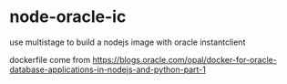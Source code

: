 # node-oracle-ic
use multistage to build a nodejs image with oracle instantclient

dockerfile come from https://blogs.oracle.com/opal/docker-for-oracle-database-applications-in-nodejs-and-python-part-1
